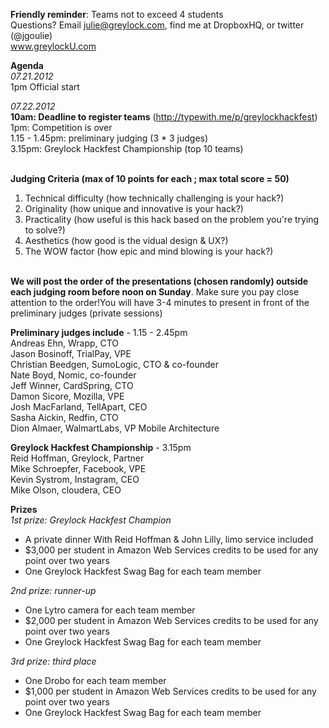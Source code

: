 **Friendly reminder**: Teams not to exceed 4 students<br>
Questions? Email julie@greylock.com, find me at DropboxHQ, or twitter (@jgoulie)<br>
www.greylockU.com

<b>Agenda</b><br>
*07.21.2012*<br>
1pm Official start <br>

*07.22.2012* <br>
**10am: Deadline to register teams** (http://typewith.me/p/greylockhackfest)<br>
1pm: Competition is over<br>
1.15 - 1.45pm: preliminary judging (3 * 3 judges)<br>
3.15pm: Greylock Hackfest Championship (top 10 teams)<br><br>

<b>Judging Criteria (max of 10 points for each ; max total score = 50)</b><br>
1. Technical difficulty (how technically challenging is your hack?)<br>
2. Originality (how unique and innovative is your hack?)<br>
3. Practicality (how useful is this hack based on the problem you're trying to solve?)<br>
4. Aesthetics (how good is the vidual design & UX?)<br>
5. The WOW factor (how epic and mind blowing is your hack?)<br><br>

<b>We will post the order of the presentations (chosen randomly) outside each judging room before noon on Sunday</b>. Make sure you pay close attention to the order!You will have 3-4 minutes to present in front of the preliminary judges (private sessions)

<b>Preliminary judges include</b> - 1.15 - 2.45pm<br>
Andreas Ehn, Wrapp, CTO<br>
Jason Bosinoff, TrialPay, VPE<br>
Christian Beedgen, SumoLogic, CTO & co-founder<br>
Nate Boyd, Nomic, co-founder<br>
Jeff Winner, CardSpring, CTO<br>
Damon Sicore, Mozilla, VPE<br>
Josh MacFarland, TellApart, CEO<br>
Sasha Aickin, Redfin, CTO<br>
Dion Almaer, WalmartLabs, VP Mobile Architecture<br>

<b>Greylock Hackfest Championship</b> - 3.15pm<br>
Reid Hoffman, Greylock, Partner<br>
Mike Schroepfer, Facebook, VPE<br>
Kevin Systrom, Instagram, CEO<br>
Mike Olson, cloudera, CEO

<b>Prizes</b><br>
*1st prize: Greylock Hackfest Champion*
- A private dinner With Reid Hoffman & John Lilly, limo service included<br>
- $3,000 per student in Amazon Web Services credits to be used for any point over two years<br>
- One Greylock Hackfest Swag Bag for each team member

*2nd prize: runner-up*
- One Lytro camera for each team member<br>
- $2,000 per student in Amazon Web Services credits to be used for any point over two years<br>
- One Greylock Hackfest Swag Bag for each team member

*3rd prize: third place*
- One Drobo for each team member<br>
- $1,000 per student in Amazon Web Services credits to be used for any point over two years<br>
- One Greylock Hackfest Swag Bag for each team member